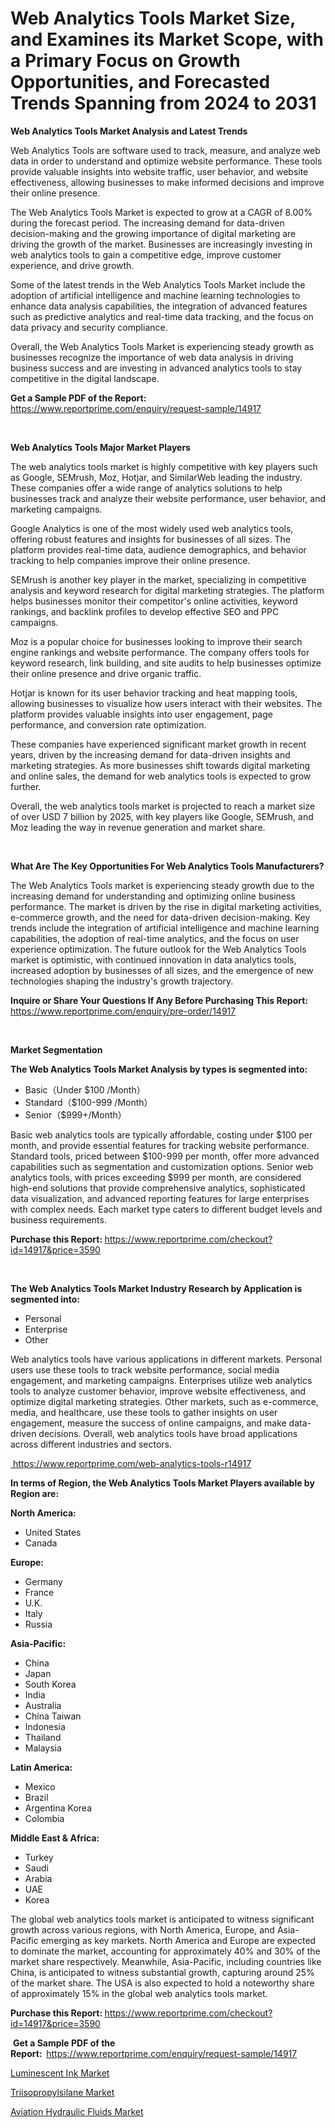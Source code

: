 <p><h1>Web Analytics Tools Market Size, and Examines its Market Scope, with a Primary Focus on Growth Opportunities, and Forecasted Trends Spanning from 2024 to 2031</h1></p><p><strong>Web Analytics Tools Market Analysis and Latest Trends</strong></p>
<p><p>Web Analytics Tools are software used to track, measure, and analyze web data in order to understand and optimize website performance. These tools provide valuable insights into website traffic, user behavior, and website effectiveness, allowing businesses to make informed decisions and improve their online presence.</p><p>The Web Analytics Tools Market is expected to grow at a CAGR of 8.00% during the forecast period. The increasing demand for data-driven decision-making and the growing importance of digital marketing are driving the growth of the market. Businesses are increasingly investing in web analytics tools to gain a competitive edge, improve customer experience, and drive growth.</p><p>Some of the latest trends in the Web Analytics Tools Market include the adoption of artificial intelligence and machine learning technologies to enhance data analysis capabilities, the integration of advanced features such as predictive analytics and real-time data tracking, and the focus on data privacy and security compliance.</p><p>Overall, the Web Analytics Tools Market is experiencing steady growth as businesses recognize the importance of web data analysis in driving business success and are investing in advanced analytics tools to stay competitive in the digital landscape.</p></p>
<p><strong>Get a Sample PDF of the Report:&nbsp;</strong> <a href="https://www.reportprime.com/enquiry/request-sample/14917">https://www.reportprime.com/enquiry/request-sample/14917</a></p>
<p>&nbsp;</p>
<p><strong>Web Analytics Tools Major Market Players</strong></p>
<p><p>The web analytics tools market is highly competitive with key players such as Google, SEMrush, Moz, Hotjar, and SimilarWeb leading the industry. These companies offer a wide range of analytics solutions to help businesses track and analyze their website performance, user behavior, and marketing campaigns.</p><p>Google Analytics is one of the most widely used web analytics tools, offering robust features and insights for businesses of all sizes. The platform provides real-time data, audience demographics, and behavior tracking to help companies improve their online presence.</p><p>SEMrush is another key player in the market, specializing in competitive analysis and keyword research for digital marketing strategies. The platform helps businesses monitor their competitor's online activities, keyword rankings, and backlink profiles to develop effective SEO and PPC campaigns.</p><p>Moz is a popular choice for businesses looking to improve their search engine rankings and website performance. The company offers tools for keyword research, link building, and site audits to help businesses optimize their online presence and drive organic traffic.</p><p>Hotjar is known for its user behavior tracking and heat mapping tools, allowing businesses to visualize how users interact with their websites. The platform provides valuable insights into user engagement, page performance, and conversion rate optimization.</p><p>These companies have experienced significant market growth in recent years, driven by the increasing demand for data-driven insights and marketing strategies. As more businesses shift towards digital marketing and online sales, the demand for web analytics tools is expected to grow further.</p><p>Overall, the web analytics tools market is projected to reach a market size of over USD 7 billion by 2025, with key players like Google, SEMrush, and Moz leading the way in revenue generation and market share.</p></p>
<p>&nbsp;</p>
<p><strong>What Are The Key Opportunities For Web Analytics Tools Manufacturers?</strong></p>
<p><p>The Web Analytics Tools market is experiencing steady growth due to the increasing demand for understanding and optimizing online business performance. The market is driven by the rise in digital marketing activities, e-commerce growth, and the need for data-driven decision-making. Key trends include the integration of artificial intelligence and machine learning capabilities, the adoption of real-time analytics, and the focus on user experience optimization. The future outlook for the Web Analytics Tools market is optimistic, with continued innovation in data analytics tools, increased adoption by businesses of all sizes, and the emergence of new technologies shaping the industry's growth trajectory.</p></p>
<p><strong>Inquire or Share Your Questions If Any Before Purchasing This Report:</strong> <a href="https://www.reportprime.com/enquiry/pre-order/14917">https://www.reportprime.com/enquiry/pre-order/14917</a></p>
<p>&nbsp;</p>
<p><strong>Market Segmentation</strong></p>
<p><strong>The Web Analytics Tools Market Analysis by types is segmented into:</strong></p>
<p><ul><li>Basic（Under $100 /Month）</li><li>Standard（$100-999 /Month）</li><li>Senior（$999+/Month）</li></ul></p>
<p><p>Basic web analytics tools are typically affordable, costing under $100 per month, and provide essential features for tracking website performance. Standard tools, priced between $100-999 per month, offer more advanced capabilities such as segmentation and customization options. Senior web analytics tools, with prices exceeding $999 per month, are considered high-end solutions that provide comprehensive analytics, sophisticated data visualization, and advanced reporting features for large enterprises with complex needs. Each market type caters to different budget levels and business requirements.</p></p>
<p><strong>Purchase this Report:&nbsp;</strong><a href="https://www.reportprime.com/checkout?id=14917&price=3590">https://www.reportprime.com/checkout?id=14917&price=3590</a></p>
<p>&nbsp;</p>
<p><strong>The Web Analytics Tools Market Industry Research by Application is segmented into:</strong></p>
<p><ul><li>Personal</li><li>Enterprise</li><li>Other</li></ul></p>
<p><p>Web analytics tools have various applications in different markets. Personal users use these tools to track website performance, social media engagement, and marketing campaigns. Enterprises utilize web analytics tools to analyze customer behavior, improve website effectiveness, and optimize digital marketing strategies. Other markets, such as e-commerce, media, and healthcare, use these tools to gather insights on user engagement, measure the success of online campaigns, and make data-driven decisions. Overall, web analytics tools have broad applications across different industries and sectors.</p></p>
<p><a href="https://www.reportprime.com/web-analytics-tools-r14917">&nbsp;https://www.reportprime.com/web-analytics-tools-r14917</a></p>
<p><strong>In terms of Region, the Web Analytics Tools Market Players available by Region are:</strong></p>
<p>
    <p> <strong> North America: </strong>
        <ul>
            <li>United States</li>
            <li>Canada</li>
        </ul>
        </p> 
    <p> <strong> Europe: </strong>
        <ul>
            <li>Germany</li>
            <li>France</li>
            <li>U.K.</li>
            <li>Italy</li>
            <li>Russia</li>
        </ul>
        </p> 
    <p> <strong> Asia-Pacific: </strong>
        <ul>
            <li>China</li>
            <li>Japan</li>
            <li>South Korea</li>
            <li>India</li>
            <li>Australia</li>
            <li>China Taiwan</li>
            <li>Indonesia</li>
            <li>Thailand</li>
            <li>Malaysia</li>
        </ul>
        </p> 
    <p> <strong> Latin America: </strong>
        <ul>
            <li>Mexico</li>
            <li>Brazil</li>
            <li>Argentina Korea</li>
            <li>Colombia</li>
        </ul>
        </p> 
    <p> <strong> Middle East & Africa: </strong>
        <ul>
            <li>Turkey</li>
            <li>Saudi</li>
            <li>Arabia</li>
            <li>UAE</li>
            <li>Korea</li>
        </ul>
    </p>
    </p>
<p><p>The global web analytics tools market is anticipated to witness significant growth across various regions, with North America, Europe, and Asia-Pacific emerging as key markets. North America and Europe are expected to dominate the market, accounting for approximately 40% and 30% of the market share respectively. Meanwhile, Asia-Pacific, including countries like China, is anticipated to witness substantial growth, capturing around 25% of the market share. The USA is also expected to hold a noteworthy share of approximately 15% in the global web analytics tools market.</p></p>
<p><strong>Purchase this Report: </strong><a href="https://www.reportprime.com/checkout?id=14917&price=3590">https://www.reportprime.com/checkout?id=14917&price=3590</a></p>
<p>&nbsp;<strong>Get a Sample PDF of the Report:&nbsp;&nbsp;</strong><a href="https://www.reportprime.com/enquiry/request-sample/14917">https://www.reportprime.com/enquiry/request-sample/14917</a></p>
<p><strong></strong></p>
<p><p><a href="https://www.linkedin.com/pulse/luminescent-ink-market-offers-provide-insightful-data-time-period-ldzse?trackingId=v5NA9Qm6rHcsAdlF2yXH%2Fg%3D%3D">Luminescent Ink Market</a></p><p><a href="https://www.linkedin.com/pulse/triisopropylsilane-market-size-focuses-dynamics-in-depth-evsve?trackingId=O0m%2F2Ro8bHTeUWlRVY1kAw%3D%3D">Triisopropylsilane Market</a></p><p><a href="https://www.linkedin.com/pulse/aviation-hydraulic-fluids-market-size-trends-growth-outlook-forecasted-vpk1e?trackingId=evpI6bBqUJ%2Bn0refioDOwQ%3D%3D">Aviation Hydraulic Fluids Market</a></p></p>